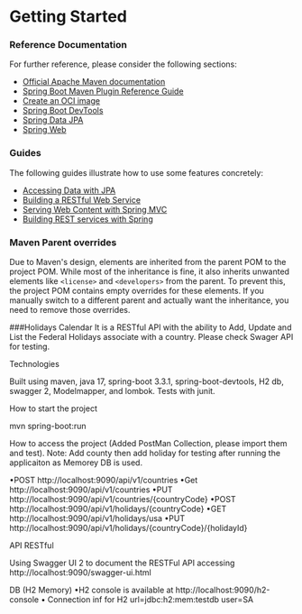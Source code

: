 # Getting Started

### Reference Documentation
For further reference, please consider the following sections:

* [Official Apache Maven documentation](https://maven.apache.org/guides/index.html)
* [Spring Boot Maven Plugin Reference Guide](https://docs.spring.io/spring-boot/docs/3.3.1/maven-plugin/reference/html/)
* [Create an OCI image](https://docs.spring.io/spring-boot/docs/3.3.1/maven-plugin/reference/html/#build-image)
* [Spring Boot DevTools](https://docs.spring.io/spring-boot/docs/3.3.1/reference/htmlsingle/index.html#using.devtools)
* [Spring Data JPA](https://docs.spring.io/spring-boot/docs/3.3.1/reference/htmlsingle/index.html#data.sql.jpa-and-spring-data)
* [Spring Web](https://docs.spring.io/spring-boot/docs/3.3.1/reference/htmlsingle/index.html#web)

### Guides
The following guides illustrate how to use some features concretely:

* [Accessing Data with JPA](https://spring.io/guides/gs/accessing-data-jpa/)
* [Building a RESTful Web Service](https://spring.io/guides/gs/rest-service/)
* [Serving Web Content with Spring MVC](https://spring.io/guides/gs/serving-web-content/)
* [Building REST services with Spring](https://spring.io/guides/tutorials/rest/)

### Maven Parent overrides

Due to Maven's design, elements are inherited from the parent POM to the project POM.
While most of the inheritance is fine, it also inherits unwanted elements like `<license>` and `<developers>` from the parent.
To prevent this, the project POM contains empty overrides for these elements.
If you manually switch to a different parent and actually want the inheritance, you need to remove those overrides.




###Holidays Calendar
It is a RESTful API with the ability to Add, Update and List the Federal Holidays associate with a country.
Please check Swager API for testing. 

Technologies

Built using maven, java 17, spring-boot 3.3.1, spring-boot-devtools, H2 db, swagger 2, Modelmapper, and lombok. Tests with junit.

How to start the project

mvn spring-boot:run

How to access the project (Added PostMan Collection, please import them and test).
Note: Add county then add holiday for testing after running the applicaiton as Memorey DB is used.

•POST http://localhost:9090/api/v1/countries
•Get  http://localhost:9090/api/v1/countries
•PUT  http://localhost:9090/api/v1/countries/{countryCode}
•POST http://localhost:9090/api/v1/holidays/{countryCode}
•GET  http://localhost:9090/api/v1/holidays/usa
•PUT  http://localhost:9090/api/v1/holidays/{countryCode}/{holidayId}

API RESTful

Using Swagger UI 2 to document the RESTFul API accessing http://localhost:9090/swagger-ui.html

DB (H2 Memory)
•H2 console is available at http://localhost:9090/h2-console
• Connection inf for H2 url=jdbc:h2:mem:testdb user=SA
